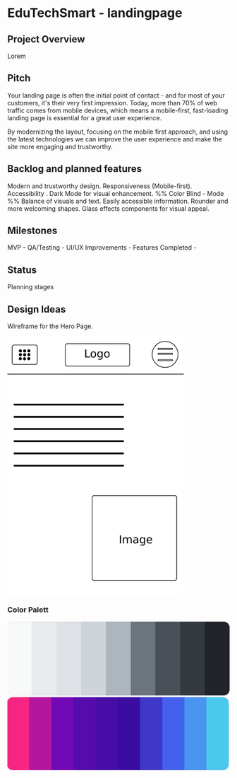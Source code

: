# EduTechSmart - landingpage

## Project Overview

Lorem

## Pitch

Your landing page is often the initial point of contact - and for most of your customers, it's their very first impression.
Today, more than 70% of web traffic comes from mobile devices, which means a mobile-first, fast-loading landing page is essential for a great user experience.

By modernizing the layout, focusing on the mobile first approach, and using the latest technologies we can improve the user experience and make the site more engaging and trustworthy.


## Backlog and planned features

Modern and trustworthy design.
Responsiveness (Mobile-first).
Accessibility .
Dark Mode for visual enhancement.
%% Color Blind - Mode %%
Balance of visuals and text.
Easily accessible information.
Rounder and more welcoming shapes.
Glass effects components for visual appeal.

## Milestones

MVP - 
QA/Testing - 
UI/UX Improvements - 
Features Completed - 

## Status

Planning stages

## Design Ideas

Wireframe for the Hero Page.

<img src="assets/images/Wireframe.png" width="400">

### Color Palett

<img src="assets/images/Light Steel Color Swatch.png">

<img src="assets/images/Purple Raindrop Color Swatch.png">

<!-- README – ska minst innehålla:
• Kort sammanfattning av projektet och vad ni vill uppnå.
• Backlog och planerade features (lista med issues/milestones kopplade).
• Färgschema och designidéer (t.ex. screenshots, färgpalett, skisser).
• Status (vad som är klart, vad som pågår, vad som kommer sen).
• Pitch – varför ert upplägg är rätt för Edutechsmart.

Tänk hela tiden att README är det första Matti ser – den ska vara tydlig, snygg och lockande. -->